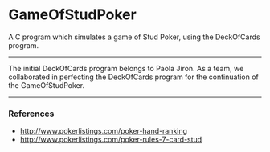 # GameOfStudPoker #
A C program which simulates a game of Stud Poker, using the DeckOfCards program.

---
The initial DeckOfCards program belongs to Paola Jiron.
As a team, we collaborated in perfecting the DeckOfCards program for the continuation of the GameOfStudPoker.

---

### __References__ ###

- http://www.pokerlistings.com/poker-hand-ranking
- http://www.pokerlistings.com/poker-rules-7-card-stud
